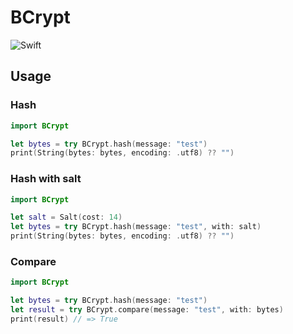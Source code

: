 # BCrypt
![Swift](http://img.shields.io/badge/swift-4.2-brightgreen.svg)

## Usage

### Hash
```swift
import BCrypt

let bytes = try BCrypt.hash(message: "test")
print(String(bytes: bytes, encoding: .utf8) ?? "")
```

### Hash with salt
```swift
import BCrypt

let salt = Salt(cost: 14)
let bytes = try BCrypt.hash(message: "test", with: salt)
print(String(bytes: bytes, encoding: .utf8) ?? "")
```

### Compare
```swift
import BCrypt

let bytes = try BCrypt.hash(message: "test")
let result = try BCrypt.compare(message: "test", with: bytes)
print(result) // => True
```